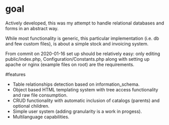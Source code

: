 # goal
Actively developed, this was my attempt to handle relational databases and forms in an abstract way.

While most functionality is generic, this particular implementation (i.e. db and few custom files), is about a simple stock and invoicing system.

From commit on 2020-01-16 set up should be relatively easy: only editing public/index.php, Configuration/Constants.php along with setting up apache or nginx (example files on root) are the requirements.

#features

- Table relationships detection based on information_schema.
- Object based HTML templating system with tree access functionality and raw file consumption.
- CRUD functionality with automatic inclusion of catalogs (parents) and optional children.
- Simple user system (adding granularity is a work in progess).
- Multilanguage capabilities.
